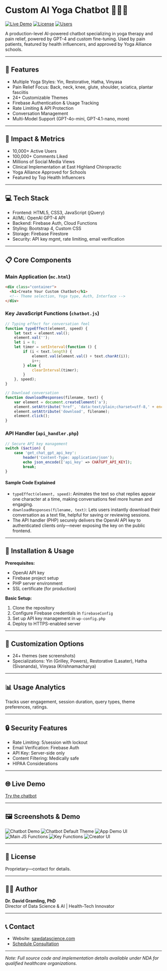 # Custom AI Yoga Chatbot 🧘‍♀️🤖

[![Live Demo](https://img.shields.io/badge/Live%20Demo-Try%20Now-brightgreen)](https://chatbot.sawbliss.com/yoga2/mc.html)
[![License](https://img.shields.io/badge/License-Proprietary-red)](LICENSE)
[![Users](https://img.shields.io/badge/Active%20Users-10%2C000%2B-blue)](https://chatbot.sawbliss.com)

A production-level AI-powered chatbot specializing in yoga therapy and pain relief, powered by GPT-4 and custom fine-tuning. Used by pain patients, featured by health influencers, and approved by Yoga Alliance schools.

---

## 🌟 Features

- Multiple Yoga Styles: Yin, Restorative, Hatha, Vinyasa
- Pain Relief Focus: Back, neck, knee, glute, shoulder, sciatica, plantar fasciitis
- 24+ Customizable Themes
- Firebase Authentication & Usage Tracking
- Rate Limiting & API Protection
- Conversation Management
- Multi-Model Support (GPT-4o-mini, GPT-4.1-nano, more)

---

## 🚀 Impact & Metrics

- 10,000+ Active Users
- 100,000+ Comments Liked
- Millions of Social Media Views
- Clinical Implementation at East Highland Chiropractic
- Yoga Alliance Approved for Schools
- Featured by Top Health Influencers

---

## 💻 Tech Stack

- Frontend: HTML5, CSS3, JavaScript (jQuery)
- AI/ML: OpenAI GPT-4 API
- Backend: Firebase Auth, Cloud Functions
- Styling: Bootstrap 4, Custom CSS
- Storage: Firebase Firestore
- Security: API key mgmt, rate limiting, email verification

---

## 📋 Core Components

### Main Application (`mc.html`)
```html
<div class="container">
  <h1>Create Your Custom Chatbot</h1>
  <!-- Theme selection, Yoga type, Auth, Interface -->
</div>
```

### Key JavaScript Functions (`chatbot.js`)
```javascript
// Typing effect for conversation feel
function typeEffect(element, speed) {
    let text = element.val();
    element.val('');
    let i = 0;
    let timer = setInterval(function () {
        if (i < text.length) {
            element.val(element.val() + text.charAt(i));
            i++;
        } else {
            clearInterval(timer);
        }
    }, speed);
}

// Download conversation
function downloadResponses(filename, text) {
    var element = document.createElement('a');
    element.setAttribute('href', 'data:text/plain;charset=utf-8,' + encodeURIComponent(text));
    element.setAttribute('download', filename);
    element.click();
}
```

### API Handler (`api_handler.php`)
```php
// Secure API key management
switch ($action) {
    case 'get_chat_gpt_api_key':
        header('Content-Type: application/json');
        echo json_encode(['api_key' => CHATGPT_API_KEY]);
        break;
}
```

#### Sample Code Explained

- `typeEffect(element, speed)`: Animates the text so chat replies appear one character at a time, making conversations feel more human and engaging.
- `downloadResponses(filename, text)`: Lets users instantly download their conversation as a text file, helpful for saving or reviewing sessions.
- The API handler (PHP) securely delivers the OpenAI API key to authenticated clients only—never exposing the key on the public frontend.

---

## 🔧 Installation & Usage

**Prerequisites:**
- OpenAI API key
- Firebase project setup
- PHP server environment
- SSL certificate (for production)

**Basic Setup:**
1. Clone the repository
2. Configure Firebase credentials in `firebaseConfig`
3. Set up API key management in `wp-config.php`
4. Deploy to HTTPS-enabled server

---

## 🎨 Customization Options

- 24+ themes (see screenshots)
- Specializations: Yin (Grilley, Powers), Restorative (Lasater), Hatha (Sivananda), Vinyasa (Krishnamacharya)

---

## 📊 Usage Analytics

Tracks user engagement, session duration, query types, theme preferences, ratings.

---

## 🔒 Security Features

- Rate Limiting: 5/session with lockout
- Email Verification: Firebase Auth
- API Key: Server-side only
- Content Filtering: Medically safe
- HIPAA Considerations

---

## 🌐 Live Demo

[Try the chatbot](https://chatbot.sawbliss.com/yoga2/mc.html)

---

## 🖼️ Screenshots & Demo

![Chatbot Demo](./screenshots/chatbot-yinyoga-glamorous-demo.png)
![Chatbot Default Theme](./screenshots/chatbot-yinyoga-default-demo.png)
![App Demo UI](./screenshots/chatbot-app-demo.png)
![Main JS Functions](./screenshots/chatbot-main-js-code.png)
![Key Functions](./screenshots/chatbot.js-key-functions.png)
![Creator UI](./screenshots/chatbot-custom-creator-demo.png)

---

## 📝 License

Proprietary—contact for details.

---

## 👨‍⚕️ Author

**Dr. David Gramling, PhD**  
Director of Data Science & AI | Health-Tech Innovator

---

## 📞 Contact

- Website: [sawdatascience.com](https://sawdatascience.com)
- [Schedule Consultation](https://sawdatascience.com/get-started-on-your-data-driven-journey-book-an-appointment-with-dr-david-gramling-ph-d/)

---

*Note: Full source code and implementation details available under NDA for qualified healthcare organizations.*
